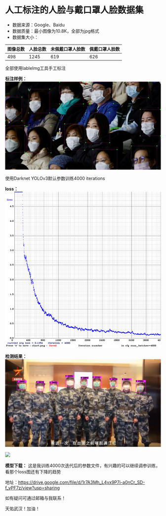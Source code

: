 # 人工标注的人脸与戴口罩人脸数据集
- 数据来源：Google、Baidu
- 数据质量：最小图像为10.8K，全部为jpg格式
- 数据集大小：

| 图像总数 | 人脸总数 | 未佩戴口罩人脸数 | 佩戴口罩人脸数 |
| ---------- | -----------| ---------- | -----------|
| 498 | 1245 | 619 | 626 |

全部使用lableImg工具手工标注

**标注样例：**
![](https://github.com/MacwinWin/face_mask_dataset/blob/master/samples/Screenshot%20from%202020-02-18%2008-12-56.png)

使用Darknet YOLOv3默认参数训练4000 iterations

**loss：**
![](https://github.com/MacwinWin/face_mask_dataset/blob/master/yolov3_result/chart_my-yolov3-mask.png)

**检测结果：**
![](https://github.com/MacwinWin/face_mask_dataset/blob/master/yolov3_result/Screenshot%20from%202020-02-18%2008-22-06.png)

![](https://github.com/MacwinWin/face_mask_dataset/blob/master/yolov3_result/result.gif)

**模型下载：**
这是我训练4000次迭代后的参数文件，有兴趣的可以继续调参训练，看那个loss图还有下降的趋势

地址：https://drive.google.com/file/d/1r7A3Mh_L4vx9P7i-a0nCr_SD-f_yPF7z/view?usp=sharing

如有疑问可通过邮箱与我联系！

天佑武汉！加油！
